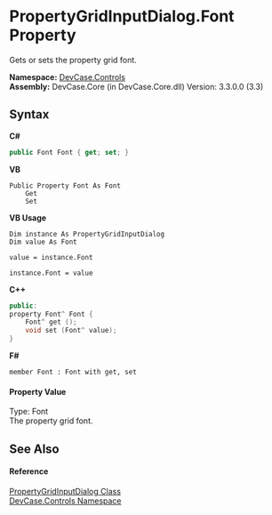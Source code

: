 # PropertyGridInputDialog.Font Property 
 

Gets or sets the property grid font.

**Namespace:**&nbsp;<a href="N_DevCase_Controls">DevCase.Controls</a><br />**Assembly:**&nbsp;DevCase.Core (in DevCase.Core.dll) Version: 3.3.0.0 (3.3)

## Syntax

**C#**<br />
``` C#
public Font Font { get; set; }
```

**VB**<br />
``` VB
Public Property Font As Font
	Get
	Set
```

**VB Usage**<br />
``` VB Usage
Dim instance As PropertyGridInputDialog
Dim value As Font

value = instance.Font

instance.Font = value
```

**C++**<br />
``` C++
public:
property Font^ Font {
	Font^ get ();
	void set (Font^ value);
}
```

**F#**<br />
``` F#
member Font : Font with get, set

```


#### Property Value
Type: Font<br />The property grid font.

## See Also


#### Reference
<a href="T_DevCase_Controls_PropertyGridInputDialog">PropertyGridInputDialog Class</a><br /><a href="N_DevCase_Controls">DevCase.Controls Namespace</a><br />